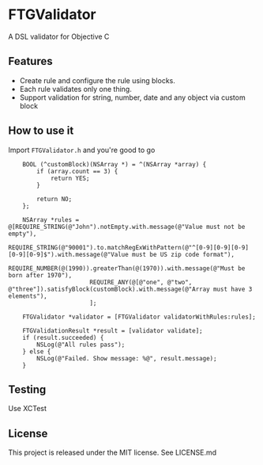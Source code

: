 FTGValidator
=========
A DSL validator for Objective C

Features
--
- Create rule and configure the rule using blocks.
- Each rule validates only one thing.
- Support validation for string, number, date and any object via custom block

How to use it
--
Import `FTGValidator.h` and you're good to go

```
    BOOL (^customBlock)(NSArray *) = ^(NSArray *array) {
        if (array.count == 3) {
            return YES;
        }

        return NO;
    };

    NSArray *rules = @[REQUIRE_STRING(@"John").notEmpty.with.message(@"Value must not be empty"),
                       REQUIRE_STRING(@"90001").to.matchRegExWithPattern(@"^[0-9][0-9][0-9][0-9][0-9]$").with.message(@"Value must be US zip code format"),
                       REQUIRE_NUMBER(@(1990)).greaterThan(@(1970)).with.message(@"Must be born after 1970"),
                       REQUIRE_ANY(@[@"one", @"two", @"three"]).satisfyBlock(customBlock).with.message(@"Array must have 3 elements"),
                       ];

    FTGValidator *validator = [FTGValidator validatorWithRules:rules];

    FTGValidationResult *result = [validator validate];
    if (result.succeeded) {
        NSLog(@"All rules pass");
    } else {
        NSLog(@"Failed. Show message: %@", result.message);
    }
```


Testing
--
Use XCTest

License
--
This project is released under the MIT license. See LICENSE.md